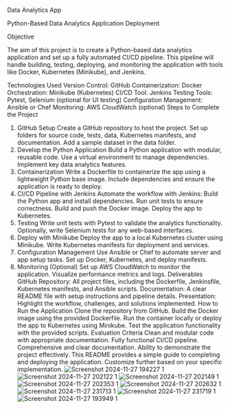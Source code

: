 Data Analytics App

Python-Based Data Analytics Application Deployment

Objective

The aim of this project is to create a Python-based data analytics application and set up a fully automated CI/CD pipeline. This pipeline will handle building, testing, deploying, and monitoring the application with tools like Docker, Kubernetes (Minikube), and Jenkins.

Technologies Used
Version Control: GitHub
Containerization: Docker
Orchestration: Minikube (Kubernetes)
CI/CD Tool: Jenkins
Testing Tools: Pytest, Selenium (optional for UI testing)
Configuration Management: Ansible or Chef
Monitoring: AWS CloudWatch (optional)
Steps to Complete the Project
1. GitHub Setup
Create a GitHub repository to host the project.
Set up folders for source code, tests, data, Kubernetes manifests, and documentation.
Add a sample dataset in the data folder.
2. Develop the Python Application
Build a Python application with modular, reusable code.
Use a virtual environment to manage dependencies.
Implement key data analytics features.
3. Containerization
Write a Dockerfile to containerize the app using a lightweight Python base image.
Include dependencies and ensure the application is ready to deploy.
4. CI/CD Pipeline with Jenkins
Automate the workflow with Jenkins:
Build the Python app and install dependencies.
Run unit tests to ensure correctness.
Build and push the Docker image.
Deploy the app to Kubernetes.
5. Testing
Write unit tests with Pytest to validate the analytics functionality.
Optionally, write Selenium tests for any web-based interfaces.
6. Deploy with Minikube
Deploy the app to a local Kubernetes cluster using Minikube.
Write Kubernetes manifests for deployment and services.
7. Configuration Management
Use Ansible or Chef to automate server and app setup tasks.
Set up Docker, Kubernetes, and deploy manifests.
8. Monitoring (Optional)
Set up AWS CloudWatch to monitor the application.
Visualize performance metrics and logs.
Deliverables
GitHub Repository: All project files, including the Dockerfile, Jenkinsfile, Kubernetes manifests, and Ansible scripts.
Documentation: A clear README file with setup instructions and pipeline details.
Presentation: Highlight the workflow, challenges, and solutions implemented.
How to Run the Application
Clone the repository from GitHub.
Build the Docker image using the provided Dockerfile.
Run the container locally or deploy the app to Kubernetes using Minikube.
Test the application functionality with the provided scripts.
Evaluation Criteria
Clean and modular code with appropriate documentation.
Fully functional CI/CD pipeline.
Comprehensive and clear documentation.
Ability to demonstrate the project effectively.
This README provides a simple guide to completing and deploying the application. Customize further based on your specific implementation.
![Screenshot 2024-11-27 194227 1](https://github.com/user-attachments/assets/e46e63d0-32cf-40f5-bd24-3a8156dfccfb)
![Screenshot 2024-11-27 202122 1](https://github.com/user-attachments/assets/b93a416b-aa87-40a8-891e-26a904ac200c)
![Screenshot 2024-11-27 202149 1](https://github.com/user-attachments/assets/f991392b-04c2-4e43-b6eb-793480859b08)
![Screenshot 2024-11-27 202353 1](https://github.com/user-attachments/assets/1f980d94-aebf-4063-bd2e-0f4b7b99b961)
![Screenshot 2024-11-27 202632 1](https://github.com/user-attachments/assets/a54606b4-9d0d-4cbe-a729-7e557fe715a3)
![Screenshot 2024-11-27 231713 1](https://github.com/user-attachments/assets/71c7550a-26f5-44d8-97a8-2fac48f1b09f)
![Screenshot 2024-11-27 231719 1](https://github.com/user-attachments/assets/1b713e15-96c7-4b75-a95d-f344999788e2)
![Screenshot 2024-11-27 193949 1](https://github.com/user-attachments/assets/0dc13d12-f387-4f6a-8026-d6075b10432e)
